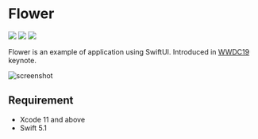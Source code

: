 # Flower
<p align="left">
    <img src="https://img.shields.io/badge/iOS-13.0+-orange.svg" />
    <img src="https://img.shields.io/badge/Swift-5.0-brightgreen.svg" />
    <img src="https://img.shields.io/badge/Contact-@nizzam-lightgrey.svg?style=flat"/>
</p>

Flower is an example of application using SwiftUI. Introduced in [WWDC19](https://developer.apple.com/videos/wwdc2019/) keynote.

![screenshot](https://user-images.githubusercontent.com/15359050/67443863-35effd80-f639-11e9-830e-d5ef41f5d4c4.png)


## Requirement
* Xcode 11 and above
* Swift 5.1

